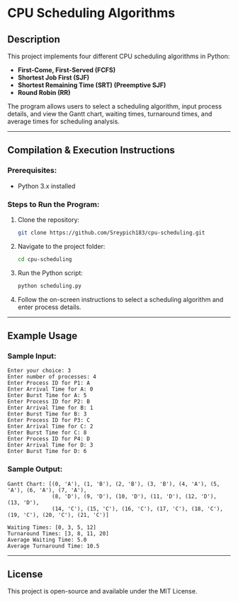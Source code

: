 # CPU Scheduling Algorithms

## Description
This project implements four different CPU scheduling algorithms in Python:
- **First-Come, First-Served (FCFS)**
- **Shortest Job First (SJF)**
- **Shortest Remaining Time (SRT) (Preemptive SJF)**
- **Round Robin (RR)**

The program allows users to select a scheduling algorithm, input process details, and view the Gantt chart, waiting times, turnaround times, and average times for scheduling analysis.

---

## Compilation & Execution Instructions
### Prerequisites:
- Python 3.x installed

### Steps to Run the Program:
1. Clone the repository:
   ```sh
   git clone https://github.com/Sreypich183/cpu-scheduling.git
   ```
2. Navigate to the project folder:
   ```sh
   cd cpu-scheduling
   ```
3. Run the Python script:
   ```sh
   python scheduling.py
   ```
4. Follow the on-screen instructions to select a scheduling algorithm and enter process details.

---

## Example Usage
### Sample Input:
```
Enter your choice: 3
Enter number of processes: 4
Enter Process ID for P1: A
Enter Arrival Time for A: 0
Enter Burst Time for A: 5
Enter Process ID for P2: B
Enter Arrival Time for B: 1
Enter Burst Time for B: 3
Enter Process ID for P3: C
Enter Arrival Time for C: 2
Enter Burst Time for C: 8
Enter Process ID for P4: D
Enter Arrival Time for D: 3
Enter Burst Time for D: 6
```

### Sample Output:
```
Gantt Chart: [(0, 'A'), (1, 'B'), (2, 'B'), (3, 'B'), (4, 'A'), (5, 'A'), (6, 'A'), (7, 'A'), 
              (8, 'D'), (9, 'D'), (10, 'D'), (11, 'D'), (12, 'D'), (13, 'D'), 
              (14, 'C'), (15, 'C'), (16, 'C'), (17, 'C'), (18, 'C'), (19, 'C'), (20, 'C'), (21, 'C')]

Waiting Times: [0, 3, 5, 12]
Turnaround Times: [3, 8, 11, 20]
Average Waiting Time: 5.0
Average Turnaround Time: 10.5
```

---

## License
This project is open-source and available under the MIT License.

